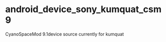 android_device_sony_kumquat_csm9
================================

CyanoSpaceMod 9.1device source currently for kumquat